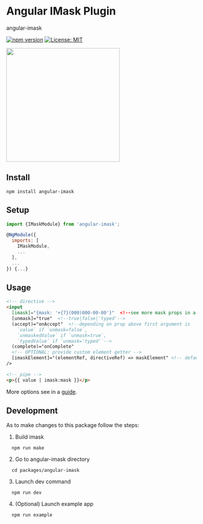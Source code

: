 # Angular IMask Plugin
angular-imask

[![npm version](https://badge.fury.io/js/angular-imask.svg)](https://badge.fury.io/js/angular-imask)
[![License: MIT](https://img.shields.io/badge/License-MIT-yellow.svg)](https://opensource.org/licenses/MIT)

<a href="https://opencollective.com/imask/donate" target="_blank">
  <img src="https://opencollective.com/imask/donate/button.png?color=blue" width=300 />
</a>

## Install
`npm install angular-imask`

## Setup
```javascript
import {IMaskModule} from 'angular-imask';

@NgModule({
  imports: [
    IMaskModule,
    ...
  ],
  ...
}) {...}
```

## Usage
```html
<!-- directive -->
<input
  [imask]="{mask: '+{7}(000)000-00-00'}"  <!--see more mask props in a guide-->
  [unmask]="true"  <!--true|false|'typed'-->
  (accept)="onAccept"  <!--depending on prop above first argument is
    `value` if `unmask=false`,
    `unmaskedValue` if `unmask=true`,
    `typedValue` if `unmask='typed'`-->
  (complete)="onComplete"
  <!-- OPTIONAL: provide custom element getter -->
  [imaskElement]="(elementRef, directiveRef) => maskElement" <!-- default = elementRef.nativeElement -->
/>

<!-- pipe -->
<p>{{ value | imask:mask }}</p>
```
More options see in a [guide](https://imask.js.org/guide.html).

## Development
As to make changes to this package follow the steps:

1. Build imask
```
  npm run make
```
2. Go to angular-imask directory
```
  cd packages/angular-imask
```
3. Launch dev command
```
  npm run dev
```

4. (Optional) Launch example app
```
  npm run example
```
